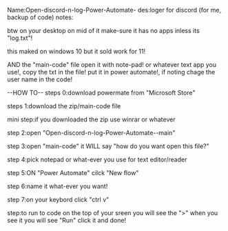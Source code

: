 Name:Open-discord-n-log-Power-Automate-
des:loger for discord (for me, backup of code)
notes:

btw on your desktop on mid of it make-sure it has no apps inless its "log.txt"!

this maked on windows 10 but it sold work for 11!

AND the "main-code" file open it with note-pad! or whatever text app you use!, copy the txt in the file! put it in power automate!, if noting chage the user name in the code!


--HOW TO--
steps 0:download powermate from "Microsoft Store"

steps 1:download the zip/main-code file

mini step:if you downloaded the zip use winrar or whatever

step 2:open "Open-discord-n-log-Power-Automate--main"

step 3:open "main-code" it WILL say "how do you want open this file?"

step 4:pick notepad or what-ever you use for text editor/reader

step 5:ON "Power Automate" cilck "New flow"

step 6:name it what-ever you want!

step 7:on your keybord click "ctrl v"

step:to run to code on the top of your sreen you will see the ">" when you see it you will see "Run" click it and done!
